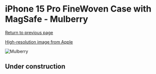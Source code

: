 # iPhone 15 Pro FineWoven Case with MagSafe - Mulberry

[Return to previous page](/iphone_15)

[High-resolution image from Apple](https://store.storeimages.cdn-apple.com/8756/as-images.apple.com/is/MT4L3?wid=4500&hei=4500&fmt=png)

<div style="width: 512px"><img src="/almost_uncompressed/MT4L3.webp" alt="Mulberry"></div>

## Under construction
